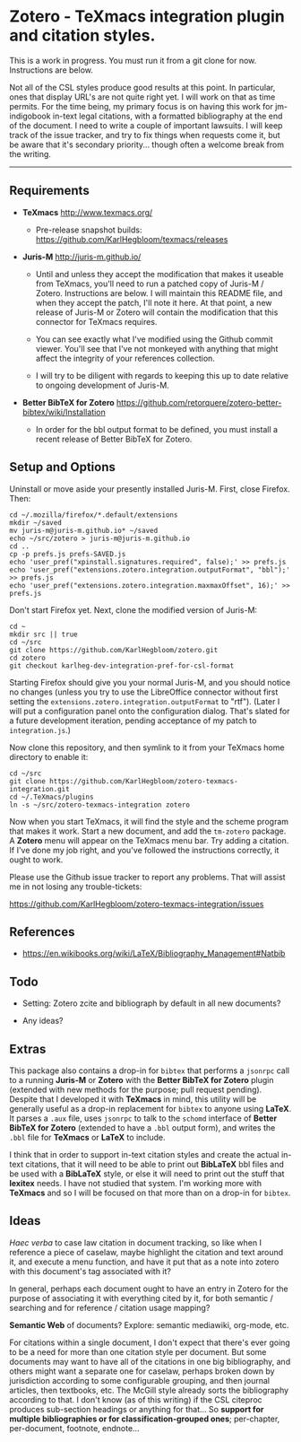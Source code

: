 Zotero - TeXmacs integration plugin and citation styles.
========================================================

This is a work in progress. You must run it from a git clone for
now. Instructions are below.

Not all of the CSL styles produce good results at this point. In
particular, ones that display URL's are not quite right yet. I will
work on that as time permits. For the time being, my primary focus is
on having this work for jm-indigobook in-text legal citations, with a
formatted bibliography at the end of the document. I need to write a
couple of important lawsuits. I will keep track of the issue tracker,
and try to fix things when requests come it, but be aware that it's
secondary priority... though often a welcome break from the writing.

----------------------------------------------------------------------

Requirements
------------

  * **TeXmacs** <http://www.texmacs.org/>

    * Pre-release snapshot builds: <https://github.com/KarlHegbloom/texmacs/releases>

  * **Juris-M** <http://juris-m.github.io/>

    * Until and unless they accept the modification that makes it
      useable from TeXmacs, you'll need to run a patched copy of
      Juris-M / Zotero. Instructions are below. I will maintain this
      README file, and when they accept the patch, I'll note it
      here. At that point, a new release of Juris-M or Zotero will
      contain the modification that this connector for TeXmacs
      requires.
  
    * You can see exactly what I've modified using the Github commit
      viewer. You'll see that I've not monkeyed with anything that
      might affect the integrity of your references collection.
      
    * I will try to be diligent with regards to keeping this up to
      date relative to ongoing development of Juris-M.
      
  * **Better BibTeX for Zotero** <https://github.com/retorquere/zotero-better-bibtex/wiki/Installation>
  
    * In order for the bbl output format to be defined, you must
      install a recent release of Better BibTeX for Zotero.


Setup and Options
-----------------

Uninstall or move aside your presently installed Juris-M. First, close
Firefox. Then:

    cd ~/.mozilla/firefox/*.default/extensions
    mkdir ~/saved
    mv juris-m@juris-m.github.io* ~/saved
    echo ~/src/zotero > juris-m@juris-m.github.io
    cd ..
    cp -p prefs.js prefs-SAVED.js
    echo 'user_pref("xpinstall.signatures.required", false);' >> prefs.js
    echo 'user_pref("extensions.zotero.integration.outputFormat", "bbl");' >> prefs.js
    echo 'user_pref("extensions.zotero.integration.maxmaxOffset", 16);' >> prefs.js

Don't start Firefox yet. Next, clone the modified version of Juris-M:

    cd ~
    mkdir src || true
    cd ~/src
    git clone https://github.com/KarlHegbloom/zotero.git
    cd zotero
    git checkout karlheg-dev-integration-pref-for-csl-format

Starting Firefox should give you your normal Juris-M, and you should
notice no changes (unless you try to use the LibreOffice connector
without first setting the `extensions.zotero.integration.outputFormat`
to "rtf"). (Later I will put a configuration panel onto the
configuration dialog. That's slated for a future development
iteration, pending acceptance of my patch to `integration.js`.)

Now clone this repository, and then symlink to it from your TeXmacs
home directory to enable it:

    cd ~/src
    git clone https://github.com/KarlHegbloom/zotero-texmacs-integration.git
    cd ~/.TeXmacs/plugins
    ln -s ~/src/zotero-texmacs-integration zotero

Now when you start TeXmacs, it will find the style and the scheme
program that makes it work. Start a new document, and add the
`tm-zotero` package. A **Zotero** menu will appear on the TeXmacs menu
bar. Try adding a citation. If I've done my job right, and you've
followed the instructions correctly, it ought to work.

Please use the Github issue tracker to report any problems. That will
assist me in not losing any trouble-tickets:

<https://github.com/KarlHegbloom/zotero-texmacs-integration/issues>



References
----------

  * <https://en.wikibooks.org/wiki/LaTeX/Bibliography_Management#Natbib>


Todo
----

  * Setting: Zotero zcite and bibliograph by default in all new documents?
  
  * Any ideas?


Extras
------

This package also contains a drop-in for `bibtex` that performs a
`jsonrpc` call to a running **Juris-M** or **Zotero** with the
**Better BibTeX for Zotero** plugin (extended with new methods for the
purpose; pull request pending). Despite that I developed it with
**TeXmacs** in mind, this utility will be generally useful as a
drop-in replacement for `bibtex` to anyone using **LaTeX**. It parses
a `.aux` file, uses `jsonrpc` to talk to the `schomd` interface of
**Better BibTeX for Zotero** (extended to have a `.bbl` output form),
and writes the `.bbl` file for **TeXmacs** or **LaTeX** to include.

I think that in order to support in-text citation styles and create
the actual in-text citations, that it will need to be able to print
out **BibLaTeX** bbl files and be used with a **BibLaTeX** style, or
else it will need to print out the stuff that **lexitex** needs. I
have not studied that system. I'm working more with **TeXmacs** and so
I will be focused on that more than on a drop-in for `bibtex`.


Ideas
-----

*Haec verba* to case law citation in document tracking, so like when I
reference a piece of caselaw, maybe highlight the citation and text
around it, and execute a menu function, and have it put that as a note
into zotero with this document's tag associated with it?

In general, perhaps each document ought to have an entry in Zotero for
the purpose of associating it with everything cited by it, for both
semantic / searching and for reference / citation usage mapping?

**Semantic Web** of documents? Explore: semantic mediawiki, org-mode,
etc.

For citations within a single document, I don't expect that there's
ever going to be a need for more than one citation style per
document. But some documents may want to have all of the citations in
one big bibliography, and others might want a separate one for
caselaw, perhaps broken down by jurisdiction according to some
configurable grouping, and then journal articles, then textbooks,
etc. The McGill style already sorts the bibliography according to
that. I don't know (as of this writing) if the CSL citeproc produces
sub-section headings or anything for that... So **support for multiple
bibliographies or for classification-grouped ones**; per-chapter,
per-document, footnote, endnote...
